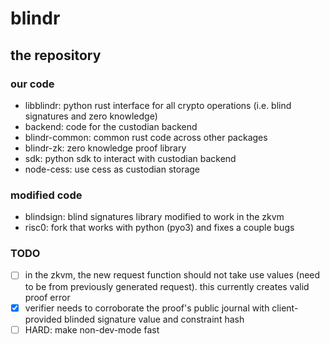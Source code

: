# blindr

## the repository

### our code

- libblindr: python rust interface for all crypto operations (i.e. blind signatures and zero knowledge)
- backend: code for the custodian backend
- blindr-common: common rust code across other packages
- blindr-zk: zero knowledge proof library
- sdk: python sdk to interact with custodian backend
- node-cess: use cess as custodian storage

### modified code
- blindsign: blind signatures library modified to work in the zkvm
- risc0: fork that works with python (pyo3) and fixes a couple bugs

### TODO
- [ ] in the zkvm, the new request function should not take use values (need to be from previously generated request). this currently creates valid proof error
- [x] verifier needs to corroborate the proof's public journal with client-provided blinded signature value and constraint hash
- [ ] HARD: make non-dev-mode fast
